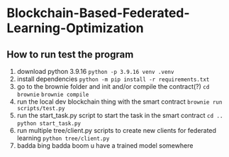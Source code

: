 # Blockchain-Based-Federated-Learning-Optimization

## How to run test the program
1. download python 3.9.16
```python -p 3.9.16 venv .venv```
2. install dependencies
```python -m pip install -r requirements.txt```
3. go to the brownie folder and init and/or compile the contract(?)
```cd brownie```
```brownie compile```
4. run the local dev blockchain thing with the smart contract
```brownie run scripts/test.py```
5. run the start_task.py script to start the task in the smart contract
```cd ..```
```python start_task.py```
6. run multiple tree/client.py scripts to create new clients for federated learning
```python tree/client.py```
7. badda bing badda boom u have a trained model somewhere
 